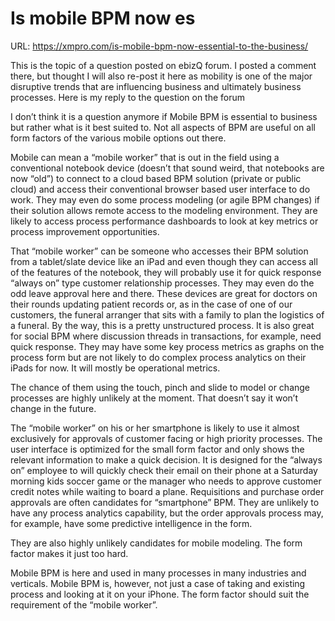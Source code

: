 # Is mobile BPM now es

URL: https://xmpro.com/is-mobile-bpm-now-essential-to-the-business/

This is the topic of a question posted on ebizQ forum. I posted a comment there, but thought I will also re-post it here as mobility is one of the major disruptive trends that are influencing business and ultimately business processes. Here is my reply to the question on the forum

I don’t think it is a question anymore if Mobile BPM is essential to business but rather what is it best suited to. Not all aspects of BPM are useful on all form factors of the various mobile options out there.

Mobile can mean a “mobile worker” that is out in the field using a conventional notebook device (doesn’t that sound weird, that notebooks are now “old”) to connect to a cloud based BPM solution (private or public cloud) and access their conventional browser based user interface to do work. They may even do some process modeling (or agile BPM changes) if their solution allows remote access to the modeling environment. They are likely to access process performance dashboards to look at key metrics or process improvement opportunities.

That “mobile worker” can be someone who accesses their BPM solution from a tablet/slate device like an iPad and even though they can access all of the features of the notebook, they will probably use it for quick response “always on” type customer relationship processes. They may even do the odd leave approval here and there. These devices are great for doctors on their rounds updating patient records or, as in the case of one of our customers, the funeral arranger that sits with a family to plan the logistics of a funeral. By the way, this is a pretty unstructured process. It is also great for social BPM where discussion threads in transactions, for example, need quick response. They may have some key process metrics as graphs on the process form but are not likely to do complex process analytics on their iPads for now. It will mostly be operational metrics.

The chance of them using the touch, pinch and slide to model or change processes are highly unlikely at the moment. That doesn’t say it won’t change in the future.

The “mobile worker” on his or her smartphone is likely to use it almost exclusively for approvals of customer facing or high priority processes. The user interface is optimized for the small form factor and only shows the relevant information to make a quick decision. It is designed for the “always on” employee to will quickly check their email on their phone at a Saturday morning kids soccer game or the manager who needs to approve customer credit notes while waiting to board a plane. Requisitions and purchase order approvals are often candidates for “smartphone” BPM. They are unlikely to have any process analytics capability, but the order approvals process may, for example, have some predictive intelligence in the form.

They are also highly unlikely candidates for mobile modeling. The form factor makes it just too hard.

Mobile BPM is here and used in many processes in many industries and verticals. Mobile BPM is, however, not just a case of taking and existing process and looking at it on your iPhone. The form factor should suit the requirement of the “mobile worker”.

